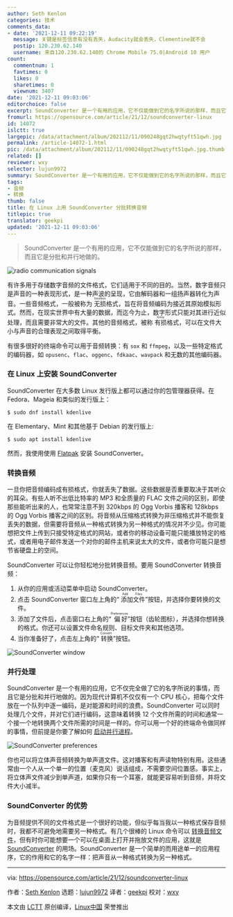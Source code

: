 ```yaml
---
author: Seth Kenlon
categories: 技术
comments_data:
- date: '2021-12-11 09:22:19'
  message: 关键是标签信息有没有丢失，Audacity就会丢失，Clementine就不会
  postip: 120.230.62.140
  username: 来自120.230.62.140的 Chrome Mobile 75.0|Android 10 用户
count:
  commentnum: 1
  favtimes: 0
  likes: 0
  sharetimes: 0
  viewnum: 3407
date: '2021-12-11 09:03:06'
editorchoice: false
excerpt: SoundConverter 是一个有用的应用，它不仅能做到它的名字所说的那样，而且它是分批和并行地做的。
fromurl: https://opensource.com/article/21/12/soundconverter-linux
id: 14072
islctt: true
largepic: /data/attachment/album/202112/11/090248gqt2hwqtyft51qwh.jpg
permalink: /article-14072-1.html
pic: /data/attachment/album/202112/11/090248gqt2hwqtyft51qwh.jpg.thumb.jpg
related: []
reviewer: wxy
selector: lujun9972
summary: SoundConverter 是一个有用的应用，它不仅能做到它的名字所说的那样，而且它是分批和并行地做的。
tags:
- 音频
- 转换
thumb: false
title: 在 Linux 上用 SoundConverter 分批转换音频
titlepic: true
translator: geekpi
updated: '2021-12-11 09:03:06'
---
```



> 
> SoundConverter 是一个有用的应用，它不仅能做到它的名字所说的那样，而且它是分批和并行地做的。
> 
> 
> 


![](/data/attachment/album/202112/11/090248gqt2hwqtyft51qwh.jpg "radio communication signals")


有许多用于存储数字音频的文件格式，它们适用于不同的目的。当然，数字音频只是声音的一种表现形式，是一种声波的呈现，它由解码器和一组扬声器转化为声音。一些音频格式，一般被称为 <ruby> 无损 <rt>  lossless </rt></ruby> 格式，旨在将音频编码为接近其原始模拟形式。然而，在现实世界中有大量的数据，而迄今为止，数字形式只能对其进行近似处理，而且需要非常大的文件。其他的音频格式，被称 <ruby> 有损 <rt>  lossy </rt></ruby> 格式，可以在文件大小与声音的合理表现之间取得平衡。


有很多很好的终端命令可以用于音频转换：有 `sox` 和 `ffmpeg`，以及一些特定格式的编码器，如 `opusenc`、`flac`、`oggenc`、`fdkaac`、`wavpack` 和无数的其他编码器。


### 在 Linux 上安装 SoundConverter


SoundConverter 在大多数 Linux 发行版上都可以通过你的包管理器获得。在 Fedora、Mageia 和类似的发行版上：



```
$ sudo dnf install kdenlive

```

在 Elementary、Mint 和其他基于 Debian 的发行版上:



```
$ sudo apt install kdenlive

```

然而，我使用使用 [Flatpak](https://opensource.com/article/21/11/install-flatpak-linux) 安装 SoundConverter。


### 转换音频


一旦你把音频编码成有损格式，你就丢失了数据。这些数据是否重要取决于其听众的耳朵。有些人听不出低比特率的 MP3 和全质量的 FLAC 文件之间的区别，即使那些能听出来的人，也常常注意不到 320kbps 的 Ogg Vorbis 播客和 128kbps 的 Ogg Vorbis 播客之间的区别。将音频从压缩格式转换为非压缩格式并不能恢复丢失的数据，但需要将音频从一种格式转换为另一种格式的情况并不少见。你可能想把文件上传到只接受特定格式的网站，或者你的移动设备可能只能播放特定的格式，或者用电子邮件发送一个对你的邮件主机来说太大的文件，或者你可能只是想节省硬盘上的空间。


SoundConverter 可以让你轻松地分批转换音频。要用 SoundConverter 转换音频：


1. 从你的应用或活动菜单中启动 SoundConverter。
2. 点击 SoundConverter 窗口左上角的“<ruby> 添加文件 <rt>  Add Files </rt></ruby>”按钮，并选择你要转换的文件。
3. 添加了文件后，点击窗口右上角的“<ruby> 偏好 <rt>  Preferences </rt></ruby>”按钮（齿轮图标），并选择你想转换的格式。你还可以设置文件命名规则、目标文件夹和其他选项。
4. 当你准备好了，点击左上角的“<ruby> 转换 <rt>  Convert </rt></ruby>”按钮。


![SoundConverter window](/data/attachment/album/202112/11/090308hodhy4ekkhornhgl.jpg "SoundConverter window")


### 并行处理


SoundConverter 是一个有用的应用，它不仅完全做了它的名字所说的事情，而且它是分批和并行地做的。因为现代计算机不仅仅有一个 CPU 核心，把每个文件放在一个队列中逐一编码，是对能源和时间的浪费。SoundConverter 可以同时处理几个文件，并对它们进行编码，这意味着转换 12 个文件所需的时间和通常一个接一个地转换两个文件所需的时间是一样的。你可以用一个好的终端命令做同样的事情，但前提是你要了解如何 [启动并行进程](https://opensource.com/article/18/5/gnu-parallel)。


![SoundConverter preferences](/data/attachment/album/202112/11/090308sytt0b1mjm1s9109.jpg "SoundConverter preferences")


你也可以将立体声音频转换为单声道文件。这对播客和有声读物特别有用。这些通常由一个人从一个单一的位置（麦克风）说话组成，不需要空间位置感。事实上，将立体声文件减少到单声道，如果你只有一个耳塞，就能更容易听到音频，并将文件大小减半。


### SoundConverter 的优势


为音频提供不同的文件格式是一个很好的功能，但似乎每当我以一种格式保存音频时，我都不可避免地需要另一种格式。有几个很棒的 Linux 命令可以 [转换音频文件](https://opensource.com/article/17/6/ffmpeg-convert-media-file-formats)，但有时你可能想要一个可以在桌面上打开并拖放文件的应用，这就是 [SoundConverter](https://soundconverter.org/) 的用场。SoundConverter 是一个简单的而用途单一的应用程序，它的作用和它的名字一样：把声音从一种格式转换为另一种格式。




---


via: <https://opensource.com/article/21/12/soundconverter-linux>


作者：[Seth Kenlon](https://opensource.com/users/seth) 选题：[lujun9972](https://github.com/lujun9972) 译者：[geekpi](https://github.com/geekpi) 校对：[wxy](https://github.com/wxy)


本文由 [LCTT](https://github.com/LCTT/TranslateProject) 原创编译，[Linux中国](https://linux.cn/) 荣誉推出